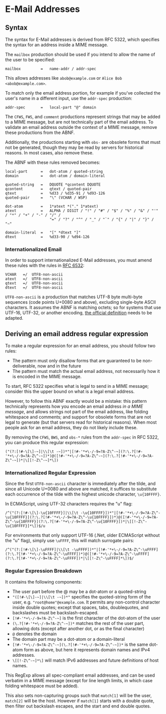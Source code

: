 
# E-Mail Addresses

## Syntax

The syntax for E-Mail addresses is derived from RFC 5322, which specifies the syntax for an address inside a MIME message.

The `mailbox` production should be used if you intend to allow the name of the user to be specified:

	mailbox         =   name-addr / addr-spec

This allows addresses like `abob@example.com` or `Alice Bob <abob@example.com>`.

To match only the email address portion, for example if you've collected the user's name in a different input, use the `addr-spec` production:

	addr-spec       =   local-part "@" domain

The `CFWS`, `FWS`, and `comment` productions represent strings that may be added to a MIME message, but are not technically part of the email address. To validate an email address outside the context of a MIME message, remove these productions from the ABNF.

Additionally, the productions starting with `obs-` are obsolete forms that must not be generated, though they may be read by servers for historical reasons. In most cases, also remove these.

The ABNF with these rules removed becomes:

	local-part      =   dot-atom / quoted-string
	domain          =   dot-atom / domain-literal

	quoted-string   =   DQUOTE *qcontent DQUOTE
	qcontent        =   qtext / quoted-pair
	qtext           =   %d33 / %d35-91 / %d93-126
	quoted-pair     =   "\" (VCHAR / WSP)

	dot-atom        =   1*atext *("." 1*atext)
	atext           =   ALPHA / DIGIT / "!" / "#" / "$" / "%" / "&" / "'" / "*" / "+" / "-" / "/" /
	                    "=" / "?" / "^" / "_" / "`" / "{" / "|" / "}" / "~"

	domain-literal  =   "[" *dtext "]"
	dtext           =   %d33-90 / %d94-126

### Internationalized Email

In order to support internationalized E-Mail addresses, you must amend these rules with the rules in [RFC 6532](https://tools.ietf.org/html/rfc6532#section-3.2):

	VCHAR   =/  UTF8-non-ascii
	atext   =/  UTF8-non-ascii
	qtext   =/  UTF8-non-ascii
	dtext   =/  UTF8-non-ascii

`UTF8-non-ascii` is a production that matches UTF-8 byte multi-byte sequences (code points U+0080 and above), excluding single-byte ASCII characters. It assumes the ABNF is matching octets; so for systems that use UTF-16, UTF-32, or another encoding, [the official definition](https://tools.ietf.org/html/rfc3629) needs to be adapted.


## Deriving an email address regular expression

To make a regular expression for an email address, you should follow two rules:

- The pattern must only disallow forms that are guaranteed to be non-deliverable, now and in the future
- The pattern must match the actual email address, not necessarily how it is encoded in the MIME message.

To start, RFC 5322 specifies what is legal to send in a MIME message; consider this the upper bound on what is a legal email address.

However, to follow this ABNF exactly would be a mistake: this pattern technically represents how you encode an email address _in a MIME message_, and allows strings not part of the email address, like folding whitespace and comments; and support for obsolete forms that are not legal to generate (but that servers read for historical reasons). When most people ask for an email address, they do not likely include these.

By removing the `CFWS`, `BWS`, and `obs-*` rules from the `addr-spec` in RFC 5322, you can produce this regular expression:

    ("(?:[!#-\[\]-~]|\\[\t -~])*"|[!#-'*+\-/-9=?A-Z\^-~](?:\.?[!#-'*+\-/-9=?A-Z\^-~])*)@([!#-'*+\-/-9=?A-Z\^-~](?:\.?[!#-'*+\-/-9=?A-Z\^-~])*|\[[!-Z\^-~]*\])


### Internationalized Regular Expression

Since the first `UTF8-non-ascii` character is immediately after the tilde, and since all Unicode U+0080 and above are matched, it suffices to substitute each occurrence of the tilde with the highest unicode character, `\u{10FFFF}`.

In ECMAScript, using UTF-32 characters requires the "u" flag:

	/^("(?:[!#-\[\]-\u{10FFFF}]|\\[\t -\u{10FFFF}])*"|[!#-'*+\-/-9=?A-Z\^-\u{10FFFF}](?:\.?[!#-'*+\-/-9=?A-Z\^-\u{10FFFF}])*)@([!#-'*+\-/-9=?A-Z\^-\u{10FFFF}](?:\.?[!#-'*+\-/-9=?A-Z\^-\u{10FFFF}])*|\[[!-Z\^-\u{10FFFF}]*\])$/u

For environments that only support UTF-16 (.Net, older ECMAScript without the "u" flag), simply use `\uFFFF`, this will match surrogate pairs:

	/^("(?:[!#-\[\]-\uFFFF]|\\[\t -\uFFFF])*"|[!#-'*+\-/-9=?A-Z\^-\uFFFF](?:\.?[!#-'*+\-/-9=?A-Z\^-\uFFFF])*)@([!#-'*+\-/-9=?A-Z\^-\uFFFF](?:\.?[!#-'*+\-/-9=?A-Z\^-\uFFFF])*|\[[!-Z\^-\uFFFF]*\])$/

### Regular Expression Breakdown

It contains the following components:

* The user part before the @ may be a dot-atom or a quoted-string
* `"([!#-\[\]-~]|\\[\t -~])*"` specifies the quoted-string form of the user, e.g. `"root@home"@example.com`. It permits any non-control character inside double quotes; except that spaces, tabs, doublequotes, and backslashes must be backslash-escaped.
* `[!#-'*+\-/-9=?A-Z\^-~]` is the first character of the dot-atom of the user
* `(\.?[!#-'*+\-/-9=?A-Z\^-~])*` matches the rest of the user part, allowing dots (except after another dot, or as the final character)
* `@` denotes the domain
* The domain part may be a dot-atom or a domain-literal
* `[!#-'*+\-/-9=?A-Z\^-~](\.?[!#-'*+\-/-9=?A-Z\^-~])*` is the same dot-atom form as above, but here it represents domain names and IPv4 addresses.
* `\[[!-Z\^-~]*\]` will match IPv6 addresses and future definitions of host names.

This RegExp allows all spec-compliant email addresses, and can be used verbatim in a MIME message (except for line length limits, in which case folding whitespace must be added).

This also sets non-capturing groups such that `match[1]` will be the user, `match[2]` will be the host. However if `match[1]` starts with a double quote, then filter out backslash escapes, and the start and end double quotes.
